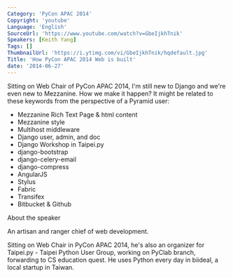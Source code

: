 ```yaml
---
Category: 'PyCon APAC 2014'
Copyright: 'youtube'
Language: 'English'
SourceUrl: 'https://www.youtube.com/watch?v=GbeIjkhTnik'
Speakers: [Keith Yang]
Tags: []
ThumbnailUrl: 'https://i.ytimg.com/vi/GbeIjkhTnik/hqdefault.jpg'
Title: 'How PyCon APAC 2014 Web is built'
date: '2014-06-27'
---
```

Sitting on Web Chair of PyCon APAC 2014, I'm still new to Django and we're even new to Mezzanine. How we make it happen? It might be related to these keywords from the perspective of a Pyramid user:

- Mezzanine Rich Text Page & html content
- Mezzanine style
- Multihost middleware
- Django user, admin, and doc
- Django Workshop in Taipei.py
- django-bootstrap
- django-celery-email
- django-compress 
- AngularJS 
- Stylus 
- Fabric 
- Transifex 
- Bitbucket & Github


About the speaker

An artisan and ranger chief of web development.

Sitting on Web Chair in PyCon APAC 2014, he's also an organizer for Taipei.py - Taipei Python User Group, working on PyClab branch, forwarding to CS education quest. He uses Python every day in biideal, a local startup in Taiwan.
